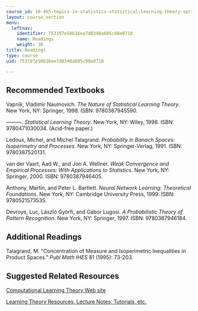 ```yaml
---
course_id: 18-465-topics-in-statistics-statistical-learning-theory-spring-2007
layout: course_section
menu:
  leftnav:
    identifier: 753197e50b16ee7d0340a605c98e0718
    name: Readings
    weight: 30
title: Readings
type: course
uid: 753197e50b16ee7d0340a605c98e0718

---
```


Recommended Textbooks
---------------------

Vapnik, Vladimir Naumovich. _The Nature of Statistical Learning Theory_. New York, NY: Springer, 1998. ISBN: 9780387945590.

———. _Statistical Learning Theory_. New York, NY: Wiley, 1998. ISBN: 9780471030034. (Acid-free paper.)

Ledoux, Michel, and Michel Talagrand. _Probability in Banach Spaces: Isoperimetry and Processes_. New York, NY: Springer-Verlag, 1991. ISBN: 9780387520131.

van der Vaart, Aad W., and Jon A. Wellner. _Weak Convergence and Empirical Processes: With Applications to Statistics_. New York, NY: Springer, 2000. ISBN: 9780387946405.

Anthony, Martin, and Peter L. Bartlett. _Neural Network Learning: Theoretical Foundations_. New York, NY: Cambridge University Press, 1999. ISBN: 9780521573535.

Devroye, Luc, László Györfi, and Gábor Lugosi. _A Probabilistic Theory of Pattern Recognition_. New York, NY: Springer, 1997. ISBN: 9780387946184.

Additional Readings
-------------------

Talagrand, M. "Concentration of Measure and Isoperimetric Inequalities in Product Spaces." _Publ Math IHES_ 81 (1995): 73-203.

Suggested Related Resources
---------------------------

[Computational Learning Theory Web site](http://www.learningtheory.org/)

[Learning Theory Resources, Lecture Notes, Tutorials, etc.](http://learningtheory.org/)